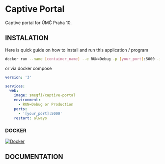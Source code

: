 # Captive Portal

Captive portal for ÚMČ Praha 10.

## INSTALATION
Here is quick guide on how to install and run this application / program

```bash
docker run --name [container_name] --e RUN=Debug -p [your_port]:5000 -idt --restart always smegfi/captive-portal
```

or via docker compose

```yml
version: '3'

services:
  web:
    image: smegfi/captive-portal
    environment:
      - RUN=Debug or Production
    ports:
      - '[your_port]:5000'
    restart: always
```

### DOCKER
[![Docker](https://img.shields.io/docker/image-size/smegfi/pozadavky)](https://hub.docker.com/r/smegfi/pozadavky)

## DOCUMENTATION

